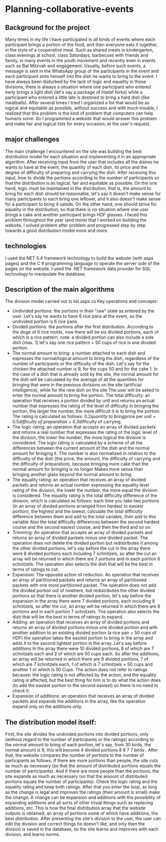 # Planning-collaborative-events

## Background for the project

Many times in my life I have participated in all kinds of events where each participant brings a portion of the food, and then everyone eats it together, in the style of a cooperative meal. Such as shared meals in kindergarten, class evenings at school, class Saturdays, barbecues with friends and family, in many events in the youth movement and recently even in events such as Bat Mitzvah and engagement. Usually, before such events, a message is sent in the WhatsApp group of the participants in the event and each participant slots himself into the dish he wants to bring to the event. I have always been disturbed by the lack of logic and equality in these divisions, there is always a situation where one participant who entered early brings a light dish (let's say a package of Hadaf forks) while a participant who entered a little late is destined to bring a hard dish (like meatballs). After several times I tried I organized a list that would be as logical and equitable as possible, without success and with much trouble, I realized that this problem is the kind of problem that computers can help humans solve. So I programmed a website that would answer this problem and make fair and logical lists for every occasion, at the user's request.

## major challenges

The main challenge I encountered on the site was building the best distribution model for each situation and implementing it in an appropriate algorithm. After receiving input from the user that includes all the dishes he wants to have at the event, the quantity of each dish, its price and the degree of difficulty of preparing and carrying the dish. After receiving this input, how to divide the portions according to the number of participants so that the distribution is as logical, fair and equitable as possible. On the one hand, logic must be maintained in the distribution, that is, the amount to bring for each dish should be reasonable, let's say it doesn't make sense for many participants to each bring one leftover, and it also doesn't make sense for a participant to bring 4 salads. On the other hand, one should strive for equality in the distribution, so that there is no situation where one user brings a cake and another participant brings HDF glasses. I faced this problem throughout the year (and more) that I worked on building the website, I solved problem after problem and progressed step by step towards a good distribution model more and more.

## technologies

I used the NET 5.4 framework technology to build the website (with aspx pages) and the C # programming language to operate the server side of the pages on the website.
I used the .NET framework data provider for SQL technology to manipulate the database.

## Description of the main algorithms

The division model carried out in list.aspx.cs Key operations and concepts:
* Undivided portions: the portions in their "raw" state as entered by the user. Let's say he wants to have 6 rice pans at the event, so the undivided portion is 6 rice pans.
* Divided portions: the portions after the first distribution. According to the doge of 6 rice molds, now there will be six divided portions, each of which is a rice pattern, note: a divided portion can also include a side dish (max. 1) let's say one rice pattern + 50 cups of rice is one divided portion.
* The normal amount to bring: a number attached to each dish and expresses the normal/logical amount to bring the dish, regardless of the number of participants or the difficulty of the dish. Let's say for the chicken the attached number is 9, for the cups 50 and for the cake 1. In the case of a dish that is already sold by the site, the normal amount for the dish will be calculated by the average of all the quantities for bringing that were in the previous divisions on the site (artificial intelligence), while for the new dish on the site The user will be asked to enter the normal amount to bring the portion.
The total difficulty: an operation that receives a portion divided by unit and returns an actual number that expresses the rating of the level of difficulty in bringing the portion, the larger the number, the more difficult it is to bring the portion. The rating is calculated as follows: 0.2*quantity to bring*price per unit + 0.5*difficulty of preparation + 0.3*difficulty of carrying.
* The logic rating: an operation that accepts an array of divided packets and returns a real number that expresses the rating of the logic level of the division, the lower the number, the more logical the division is considered. The logic rating is calculated by a scheme of all the differences between the current amount of the dish and the normal amount for bringing it. The number is also normalized in relation to the difficulty of the dish (the price, the amount, the difficulty of carrying and the difficulty of preparation), because bringing more cake than the normal amount for bringing is no longer Makes more sense than bringing another glass beyond the normal amount to bring.
* The equality rating: an operation that receives an array of divided packets and returns an actual number expressing the equality level rating of the division, the lower the number, the more equal the division is considered. The equality rating is the total difficulty difference of the division, which is calculated as follows: each time you take two portions (in an array of divided portions arranged from hardest to easiest portion), the highest and the lowest, calculate the total difficulty difference between them and add to the total variable, then add to this variable Also the total difficulty differences between the second hardest course and the second easiest course, and then the third and so on.
* Trimming: An operation that accepts an array of divided packets and returns an array of divided packets minus one divided packet. The operation does not delete the divided portion but redistributes it among the other divided portions, let's say before the cut in the array there were 8 divided portions each including 7 schnitzels, so after the cut an array will be returned in which there are 7 portions and in each portion 8 schnitzels. The operation also selects the dish that will be the best in terms of ratings to cut.
* Expansion: The opposite action of reduction. An operation that receives an array of partitioned packets and returns an array of partitioned packets with one more partitioned packet. The operation does not add the divided portion out of nowhere, but redistributes the other divided portions so that there is another divided portion, let's say before the expansion in the array there were 7 divided portions, each including 8 schnitzels, so after the cut, an array will be returned in which there are 8 portions and in each portion 7 schnitzels. The operation also selects the dish that will be the best in terms of ratings to expand.
* Adding: an operation that receives an array of divided portions and returns an array of divided portions minus one divided portion and with another addition to an existing divided portion (a rice pan + 50 cups of HDF) the operation takes the easiest portion to bring in the array and adds it to the second lightest portion in the array. Let's say before additions In the array there were 10 divided portions, 8 of which are 7 schnitzels each and 2 of which are 50 cups each. So after the additions, an array will be returned in which there are 9 divided portions, 7 of which are 7 schnitzels each, 1 of which is 7 schnitzels + 50 cups and another 1 of which is 50 Cups. The action does not refer to ratings because: the logic rating is not affected by the action, and the equality rating is affected, but the best thing for him is to do what the action does (to add the easiest portion to the second easiest) so there is no need to check it.
* Expansion of additions: an operation that receives an array of divided packets and expands the additions in the array, like the operation expand only on the additions only.

## The distribution model itself:

First, the site divides the undivided portions into divided portions, only (without regard to the number of participants or the ratings) according to the normal amount to bring of each portion, let's say, from 30 birds, the normal amount is 8, this will become 4 divided portions 8 8 7 7 birds .
After that, the website compares the number of portions to the number of participants as follows:
If there are more portions than people, the site cuts as much as necessary (so that the amount of distributed portions equals the number of participants). And if there are more people than the portions, the site expands as much as necessary (so that the amount of distributed portions equals the number of participants).
Check the logic rating and the equality rating and keep both ratings.
After that you enter the loop, as long as the change is legal and improves the ratings (their amount is small) make the change. A change can be expansion and additions with the possibility of expanding additions and all sorts of other trivial things such as replacing additions, etc. This is how the final distribution array that the website outputs is obtained, an array of portions some of which have additions, the best distribution. After presenting the site's division to the user, the user can edit the division and correct things he doesn't like, and only then the division is saved in the database, so the site learns and improves with each division, and learns norms.
